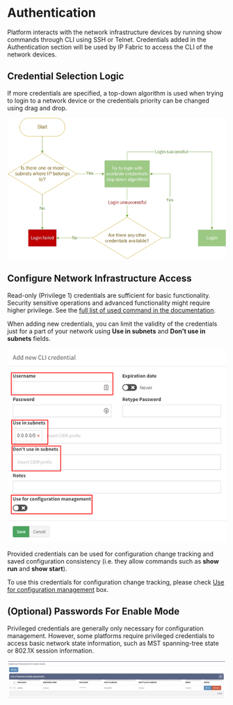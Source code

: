 # Authentication

Platform interacts with the network infrastructure devices by running
show commands through CLI using SSH or Telnet. Credentials added in the
Authentication section will be used by IP Fabric to access the CLI of
the network devices.

## Credential Selection Logic

If more credentials are specified, a top-down algorithm is used when
trying to login to a network device or the credentials priority can be
changed using drag and drop.

![IP Fabric login diagram](login_diagram.jpg)

## Configure Network Infrastructure Access

Read-only (Privilege 1) credentials are sufficient for basic
functionality. Security sensitive operations and advanced functionality
might require higher privilege. See the [full list of used command in
the documentation](https://matrix.ipfabric.io/).

When adding new credentials, you can limit the validity of the
credentials just for a part of your network using **Use in subnets**
and **Don't use in subnets** fields.

![Add new CLI credential](1935310852.png)

Provided credentials can be used for configuration change tracking and
saved configuration consistency (i.e. they allow commands such as **show
run** and **show start**).

To use this credentials for configuration change tracking,
please check [Use for configuration management](advanced/configuration_management.md) box.

## (Optional) Passwords For Enable Mode

Privileged credentials are generally only necessary for configuration
management. However, some platforms require privileged credentials to
access basic network state information, such as MST spanning-tree state
or 802.1X session information.

![Privileges](1935245322.png)
